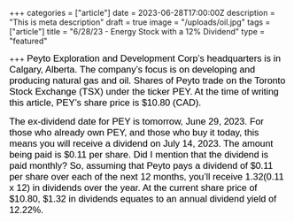 +++
categories = ["article"]
date = 2023-06-28T17:00:00Z
description = "This is meta description"
draft = true
image = "/uploads/oil.jpg"
tags = ["article"]
title = "6/28/23 - Energy Stock with a 12% Dividend"
type = "featured"

+++
<span style="color:black"><span style="font-family:Arial; font-size:1.2em;">Peyto Exploration and Development Corp’s headquarters is in Calgary, Alberta. The company’s focus is on developing and producing natural gas and oil. Shares of Peyto trade on the Toronto Stock Exchange (TSX) under the ticker PEY. At the time of writing this article, PEY’s share price is $10.80 (CAD).</span></span>

<span style="color:black"><span style="font-family:Arial; font-size:1.2em;">The ex-dividend date for PEY is tomorrow, June 29, 2023. For those who already own PEY, and those who buy it today, this means you will receive a dividend on July 14, 2023. The amount being paid is $0.11 per share. Did I mention that the dividend is paid monthly? So, assuming that Peyto pays a dividend of $0.11 per share over each of the next 12 months, you’ll receive $1.32 ($0.11 x 12) in dividends over the year. At the current share price of $10.80, $1.32 in dividends equates to an annual dividend yield of 12.22%.</span></span>
